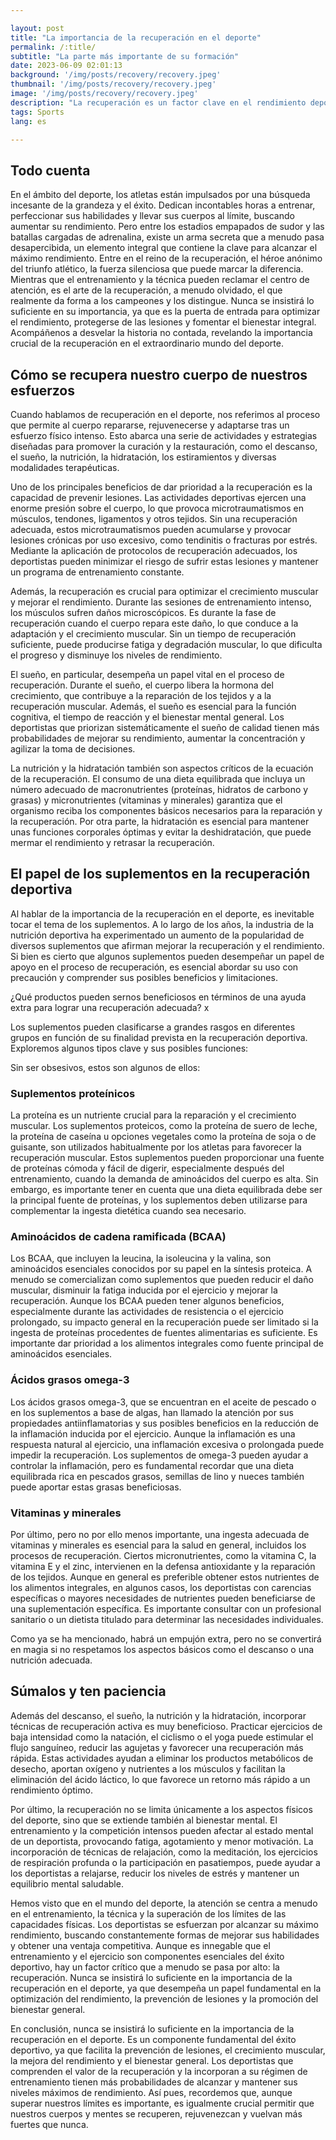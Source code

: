 ```yaml
---

layout: post 
title: "La importancia de la recuperación en el deporte"
permalink: /:title/ 
subtitle: "La parte más importante de su formación"
date: 2023-06-09 02:01:13 
background: '/img/posts/recovery/recovery.jpeg'
thumbnail: '/img/posts/recovery/recovery.jpeg'
image: '/img/posts/recovery/recovery.jpeg'
description: "La recuperación es un factor clave en el rendimiento deportivo. Aprende a mejorar tu recuperación y saca el máximo partido a tu entrenamiento."
tags: Sports
lang: es

---
```



## Todo cuenta

En el ámbito del deporte, los atletas están impulsados por una búsqueda incesante de la grandeza y el éxito. Dedican incontables horas a entrenar, perfeccionar sus habilidades y llevar sus cuerpos al límite, buscando aumentar su rendimiento. Pero entre los estadios empapados de sudor y las batallas cargadas de adrenalina, existe un arma secreta que a menudo pasa desapercibida, un elemento integral que contiene la clave para alcanzar el máximo rendimiento. Entre en el reino de la recuperación, el héroe anónimo del triunfo atlético, la fuerza silenciosa que puede marcar la diferencia. Mientras que el entrenamiento y la técnica pueden reclamar el centro de atención, es el arte de la recuperación, a menudo olvidado, el que realmente da forma a los campeones y los distingue. Nunca se insistirá lo suficiente en su importancia, ya que es la puerta de entrada para optimizar el rendimiento, protegerse de las lesiones y fomentar el bienestar integral. Acompáñenos a desvelar la historia no contada, revelando la importancia crucial de la recuperación en el extraordinario mundo del deporte.

## Cómo se recupera nuestro cuerpo de nuestros esfuerzos

Cuando hablamos de recuperación en el deporte, nos referimos al proceso que permite al cuerpo repararse, rejuvenecerse y adaptarse tras un esfuerzo físico intenso. Esto abarca una serie de actividades y estrategias diseñadas para promover la curación y la restauración, como el descanso, el sueño, la nutrición, la hidratación, los estiramientos y diversas modalidades terapéuticas.

Uno de los principales beneficios de dar prioridad a la recuperación es la capacidad de prevenir lesiones. Las actividades deportivas ejercen una enorme presión sobre el cuerpo, lo que provoca microtraumatismos en músculos, tendones, ligamentos y otros tejidos. Sin una recuperación adecuada, estos microtraumatismos pueden acumularse y provocar lesiones crónicas por uso excesivo, como tendinitis o fracturas por estrés. Mediante la aplicación de protocolos de recuperación adecuados, los deportistas pueden minimizar el riesgo de sufrir estas lesiones y mantener un programa de entrenamiento constante.

Además, la recuperación es crucial para optimizar el crecimiento muscular y mejorar el rendimiento. Durante las sesiones de entrenamiento intenso, los músculos sufren daños microscópicos. Es durante la fase de recuperación cuando el cuerpo repara este daño, lo que conduce a la adaptación y el crecimiento muscular. Sin un tiempo de recuperación suficiente, puede producirse fatiga y degradación muscular, lo que dificulta el progreso y disminuye los niveles de rendimiento.

El sueño, en particular, desempeña un papel vital en el proceso de recuperación. Durante el sueño, el cuerpo libera la hormona del crecimiento, que contribuye a la reparación de los tejidos y a la recuperación muscular. Además, el sueño es esencial para la función cognitiva, el tiempo de reacción y el bienestar mental general. Los deportistas que priorizan sistemáticamente el sueño de calidad tienen más probabilidades de mejorar su rendimiento, aumentar la concentración y agilizar la toma de decisiones.

La nutrición y la hidratación también son aspectos críticos de la ecuación de la recuperación. El consumo de una dieta equilibrada que incluya un número adecuado de macronutrientes (proteínas, hidratos de carbono y grasas) y micronutrientes (vitaminas y minerales) garantiza que el organismo reciba los componentes básicos necesarios para la reparación y la recuperación. Por otra parte, la hidratación es esencial para mantener unas funciones corporales óptimas y evitar la deshidratación, que puede mermar el rendimiento y retrasar la recuperación.


## El papel de los suplementos en la recuperación deportiva

Al hablar de la importancia de la recuperación en el deporte, es inevitable tocar el tema de los suplementos. A lo largo de los años, la industria de la nutrición deportiva ha experimentado un aumento de la popularidad de diversos suplementos que afirman mejorar la recuperación y el rendimiento. Si bien es cierto que algunos suplementos pueden desempeñar un papel de apoyo en el proceso de recuperación, es esencial abordar su uso con precaución y comprender sus posibles beneficios y limitaciones.

¿Qué productos pueden sernos beneficiosos en términos de una ayuda extra para lograr una recuperación adecuada? x

Los suplementos pueden clasificarse a grandes rasgos en diferentes grupos en función de su finalidad prevista en la recuperación deportiva. Exploremos algunos tipos clave y sus posibles funciones:

Sin ser obsesivos, estos son algunos de ellos:

### Suplementos proteínicos

La proteína es un nutriente crucial para la reparación y el crecimiento muscular. Los suplementos proteicos, como la proteína de suero de leche, la proteína de caseína u opciones vegetales como la proteína de soja o de guisante, son utilizados habitualmente por los atletas para favorecer la recuperación muscular. Estos suplementos pueden proporcionar una fuente de proteínas cómoda y fácil de digerir, especialmente después del entrenamiento, cuando la demanda de aminoácidos del cuerpo es alta. Sin embargo, es importante tener en cuenta que una dieta equilibrada debe ser la principal fuente de proteínas, y los suplementos deben utilizarse para complementar la ingesta dietética cuando sea necesario.

### Aminoácidos de cadena ramificada (BCAA)

Los BCAA, que incluyen la leucina, la isoleucina y la valina, son aminoácidos esenciales conocidos por su papel en la síntesis proteica. A menudo se comercializan como suplementos que pueden reducir el daño muscular, disminuir la fatiga inducida por el ejercicio y mejorar la recuperación. Aunque los BCAA pueden tener algunos beneficios, especialmente durante las actividades de resistencia o el ejercicio prolongado, su impacto general en la recuperación puede ser limitado si la ingesta de proteínas procedentes de fuentes alimentarias es suficiente. Es importante dar prioridad a los alimentos integrales como fuente principal de aminoácidos esenciales.

### Ácidos grasos omega-3

Los ácidos grasos omega-3, que se encuentran en el aceite de pescado o en los suplementos a base de algas, han llamado la atención por sus propiedades antiinflamatorias y sus posibles beneficios en la reducción de la inflamación inducida por el ejercicio. Aunque la inflamación es una respuesta natural al ejercicio, una inflamación excesiva o prolongada puede impedir la recuperación. Los suplementos de omega-3 pueden ayudar a controlar la inflamación, pero es fundamental recordar que una dieta equilibrada rica en pescados grasos, semillas de lino y nueces también puede aportar estas grasas beneficiosas.

### Vitaminas y minerales

Por último, pero no por ello menos importante, una ingesta adecuada de vitaminas y minerales es esencial para la salud en general, incluidos los procesos de recuperación. Ciertos micronutrientes, como la vitamina C, la vitamina E y el zinc, intervienen en la defensa antioxidante y la reparación de los tejidos. Aunque en general es preferible obtener estos nutrientes de los alimentos integrales, en algunos casos, los deportistas con carencias específicas o mayores necesidades de nutrientes pueden beneficiarse de una suplementación específica. Es importante consultar con un profesional sanitario o un dietista titulado para determinar las necesidades individuales.

Como ya se ha mencionado, habrá un empujón extra, pero no se convertirá en magia si no respetamos los aspectos básicos como el descanso o una nutrición adecuada.

## Súmalos y ten paciencia

Además del descanso, el sueño, la nutrición y la hidratación, incorporar técnicas de recuperación activa es muy beneficioso. Practicar ejercicios de baja intensidad como la natación, el ciclismo o el yoga puede estimular el flujo sanguíneo, reducir las agujetas y favorecer una recuperación más rápida. Estas actividades ayudan a eliminar los productos metabólicos de desecho, aportan oxígeno y nutrientes a los músculos y facilitan la eliminación del ácido láctico, lo que favorece un retorno más rápido a un rendimiento óptimo.

Por último, la recuperación no se limita únicamente a los aspectos físicos del deporte, sino que se extiende también al bienestar mental. El entrenamiento y la competición intensos pueden afectar al estado mental de un deportista, provocando fatiga, agotamiento y menor motivación. La incorporación de técnicas de relajación, como la meditación, los ejercicios de respiración profunda o la participación en pasatiempos, puede ayudar a los deportistas a relajarse, reducir los niveles de estrés y mantener un equilibrio mental saludable.

Hemos visto que en el mundo del deporte, la atención se centra a menudo en el entrenamiento, la técnica y la superación de los límites de las capacidades físicas. Los deportistas se esfuerzan por alcanzar su máximo rendimiento, buscando constantemente formas de mejorar sus habilidades y obtener una ventaja competitiva. Aunque es innegable que el entrenamiento y el ejercicio son componentes esenciales del éxito deportivo, hay un factor crítico que a menudo se pasa por alto: la recuperación. Nunca se insistirá lo suficiente en la importancia de la recuperación en el deporte, ya que desempeña un papel fundamental en la optimización del rendimiento, la prevención de lesiones y la promoción del bienestar general.

En conclusión, nunca se insistirá lo suficiente en la importancia de la recuperación en el deporte. Es un componente fundamental del éxito deportivo, ya que facilita la prevención de lesiones, el crecimiento muscular, la mejora del rendimiento y el bienestar general. Los deportistas que comprenden el valor de la recuperación y la incorporan a su régimen de entrenamiento tienen más probabilidades de alcanzar y mantener sus niveles máximos de rendimiento. Así pues, recordemos que, aunque superar nuestros límites es importante, es igualmente crucial permitir que nuestros cuerpos y mentes se recuperen, rejuvenezcan y vuelvan más fuertes que nunca.